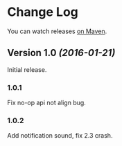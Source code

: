 # Change Log

You can watch releases [on Maven](https://oss.sonatype.org/content/groups/public/com/github/moduth/).

## Version 1.0 *(2016-01-21)*

Initial release.

### 1.0.1
Fix no-op api not align bug.

### 1.0.2
Add notification sound, fix 2.3 crash.